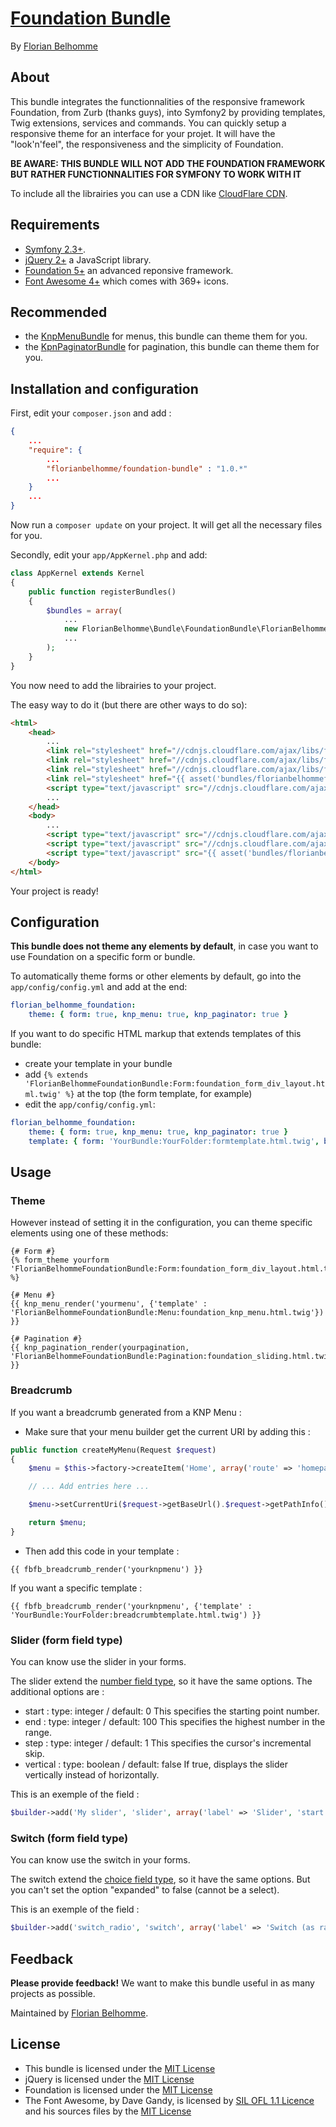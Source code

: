 # [Foundation Bundle](https://github.com/florianbelhomme/FoundationBundle)

By [Florian Belhomme](http://florianbelhomme.com)

## About

This bundle integrates the functionnalities of the responsive framework Foundation, from Zurb (thanks guys), into Symfony2 by providing templates, Twig extensions, services and commands. You can quickly setup a responsive theme for an interface for your projet. It will have the "look'n'feel", the responsiveness and the simplicity of Foundation.

**BE AWARE: THIS BUNDLE WILL NOT ADD THE FOUNDATION FRAMEWORK BUT RATHER FUNCTIONNALITIES FOR SYMFONY TO WORK WITH IT**

To include all the librairies you can use a CDN like [CloudFlare CDN](http://cdnjs.com/).

## Requirements

- [Symfony 2.3+](http://symfony.com).
- [jQuery 2+](http://jquery.com/) a JavaScript library.
- [Foundation 5+](http://foundation.zurb.com/) an advanced reponsive framework.
- [Font Awesome 4+](http://fontawesome.io/) which comes with 369+ icons.

## Recommended

- the [KnpMenuBundle](https://github.com/KnpLabs/KnpMenuBundle) for menus, this bundle can theme them for you.
- the [KpnPaginatorBundle](https://github.com/KnpLabs/KnpPaginatorBundle) for pagination, this bundle can theme them for you.

## Installation and configuration

First, edit your `composer.json` and add :

```JSON
{
    ...
    "require": {
        ...
        "florianbelhomme/foundation-bundle" : "1.0.*"
        ...
    }
    ...
}
```

Now run a `composer update` on your project. It will get all the necessary files for you.

Secondly, edit your `app/AppKernel.php` and add:

```PHP
class AppKernel extends Kernel
{
    public function registerBundles()
    {
        $bundles = array(
            ...
            new FlorianBelhomme\Bundle\FoundationBundle\FlorianBelhommeFoundationBundle(),
            ...
        );
    }
}
```

You now need to add the librairies to your project.

The easy way to do it (but there are other ways to do so):

```HTML
<html>
    <head>
        ...
        <link rel="stylesheet" href="//cdnjs.cloudflare.com/ajax/libs/foundation/5.2.2/css/normalize.min.css" type="text/css" />
        <link rel="stylesheet" href="//cdnjs.cloudflare.com/ajax/libs/foundation/5.2.2/css/foundation.min.css" type="text/css" />
        <link rel="stylesheet" href="//cdnjs.cloudflare.com/ajax/libs/font-awesome/4.0.3/css/font-awesome.min.css" type="text/css" />
        <link rel="stylesheet" href="{{ asset('bundles/florianbelhommefoundation/css/foundationtosymfony.css') }}" type="text/css" />
        <script type="text/javascript" src="//cdnjs.cloudflare.com/ajax/libs/modernizr/2.7.1/modernizr.min.js"></script>
        ...
    </head>
    <body>
        ...
        <script type="text/javascript" src="//cdnjs.cloudflare.com/ajax/libs/jquery/2.1.0/jquery.min.js"></script>
        <script type="text/javascript" src="//cdnjs.cloudflare.com/ajax/libs/foundation/5.2.2/js/foundation.min.js"></script>
        <script type="text/javascript" src="{{ asset('bundles/florianbelhommefoundation/js/foundationtosymfony.js') }}"></script>
    </body>
</html>
```

Your project is ready!

## Configuration

**This bundle does not theme any elements by default**, in case you want to use Foundation on a specific form or bundle.

To automatically theme forms or other elements by default, go into the `app/config/config.yml` and add at the end:

```YAML
florian_belhomme_foundation:
    theme: { form: true, knp_menu: true, knp_paginator: true }
```

If you want to do specific HTML markup that extends templates of this bundle:
* create your template in your bundle
* add `{% extends 'FlorianBelhommeFoundationBundle:Form:foundation_form_div_layout.html.twig' %}` at the top (the form template, for example)
* edit the `app/config/config.yml`:

```YAML
florian_belhomme_foundation:
    theme: { form: true, knp_menu: true, knp_paginator: true }
    template: { form: 'YourBundle:YourFolder:formtemplate.html.twig', breadcrumb: 'YourBundle:YourFolder:breadcrumbtemplate.html.twig', knp_menu: 'YourBundle:YourFolder:menutemplate.html.twig', knp_paginator: 'YourBundle:YourFolder:paginatortemplate.html.twig' }
```
## Usage

### Theme

However instead of setting it in the configuration, you can theme specific elements using one of these methods:

```Twig
{# Form #}
{% form_theme yourform 'FlorianBelhommeFoundationBundle:Form:foundation_form_div_layout.html.twig' %}

{# Menu #}
{{ knp_menu_render('yourmenu', {'template' : 'FlorianBelhommeFoundationBundle:Menu:foundation_knp_menu.html.twig'}) }}

{# Pagination #}
{{ knp_pagination_render(yourpagination, 'FlorianBelhommeFoundationBundle:Pagination:foundation_sliding.html.twig') }}
```

### Breadcrumb

If you want a breadcrumb generated from a KNP Menu :

* Make sure that your menu builder get the current URI by adding this :

```Php
public function createMyMenu(Request $request)
{
    $menu = $this->factory->createItem('Home', array('route' => 'homepage')));

    // ... Add entries here ...

    $menu->setCurrentUri($request->getBaseUrl().$request->getPathInfo());

    return $menu;
}
```

* Then add this code in your template :

```Twig
{{ fbfb_breadcrumb_render('yourknpmenu') }}
```

If you want a specific template :

```Twig
{{ fbfb_breadcrumb_render('yourknpmenu', {'template' : 'YourBundle:YourFolder:breadcrumbtemplate.html.twig') }}
```

### Slider (form field type)

You can know use the slider in your forms.

The slider extend the [number field type](http://symfony.com/doc/current/reference/forms/types/number.html), so it have the same options.
The additional options are :
* start :
type: integer / default: 0
This specifies the starting point number.
* end :
type: integer / default: 100
This specifies the highest number in the range.
* step :
type: integer / default: 1
This specifies the cursor's incremental skip.
* vertical :
type: boolean / default: false
If true, displays the slider vertically instead of horizontally.

This is an exemple of the field :
```Php
$builder->add('My slider', 'slider', array('label' => 'Slider', 'start' => 10, 'end' => 20, 'step' => 2));
```

### Switch (form field type)

You can know use the switch in your forms.

The switch extend the [choice field type](http://symfony.com/doc/current/reference/forms/types/number.html), so it have the same options. But you can't set the option "expanded" to false (cannot be a select).

This is an exemple of the field :
```Php
$builder->add('switch_radio', 'switch', array('label' => 'Switch (as radio)', 'choices' => array(1 => 'Choice 1', 2 => 'Choice 2', 3 => 'Obi wan kenobi'), 'multiple' => false));
```

## Feedback

**Please provide feedback!**
We want to make this bundle useful in as many projects as possible.

Maintained by [Florian Belhomme](http://florianbelhomme.com).

## License

- This bundle is licensed under the [MIT License](http://opensource.org/licenses/MIT)
- jQuery is licensed under the [MIT License](http://opensource.org/licenses/MIT)
- Foundation is licensed under the [MIT License](http://opensource.org/licenses/MIT)
- The Font Awesome, by Dave Gandy, is licensed by [SIL OFL 1.1 Licence](http://scripts.sil.org/OFL) and his sources files by the [MIT License](http://opensource.org/licenses/mit-license.html)
